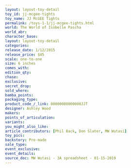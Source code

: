```yaml
---
layout: layout-toy-detail 
toy_id: jj-mcgee-tights
toy_name: JJ McGEE Tights
permalink: /toys-1-1/jj-mcgee-tights.html
world: The World of Isobelle Pascha
world_abr: 
character_base: 
layout: layout-toy-detail
categories: 
release_date: 1/12/2015
release_price: $45 
scale: one-to-one
size: 6 inches
comes_with: 
edition_qty: 
chase: 
exclusive: 
secret_drop: 
sold_where: 
bamba_points: 
packaging_type: 
product_code_/_link: 00000000000000JJT
designer: Ashley Wood
makers: 
points_of_articulation: 
variants: 
you_might_also_like: 
article_contributors: [Phil Back, Don Slater, MW Wutasi]
toy_pics: 
backstory: Pre-made
sale_type: 
event_exclusive: 
event_details: 
source_doc: MW Wutasi - 3A spreadsheet - 01-15-2019
---
```

